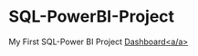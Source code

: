 # SQL-PowerBI-Project
 My First SQL-Power BI Project 
<a href="https://drive.google.com/drive/folders/1-DRtbE2BBv4-3sinFbqyX46Ix_koBHPN?usp=drive_link">Dashboard<a/a>

